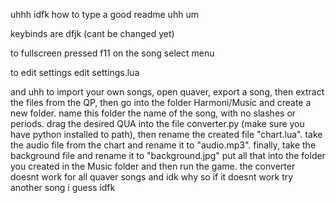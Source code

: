 uhhh idfk how to type a good readme uhh um 

keybinds are dfjk (cant be changed yet)

to fullscreen pressed f11 on the song select menu

to edit settings edit settings.lua

and uhh to import your own songs, open quaver, export a song, then extract the files from the QP, then go into the folder Harmoni/Music and create a new folder. 
name this folder the name of the song, with no slashes or periods.
drag the desired QUA into the file converter.py (make sure you have python installed to path), then rename the created file "chart.lua".
take the audio file from the chart and rename it to "audio.mp3". 
finally, take the background file and rename it to "background.jpg"
put all that into the folder you created in the Music folder and then run the game. 
the converter doesnt work for all quaver songs and idk why so if it doesnt work try another song i guess idfk
